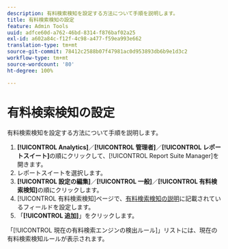 ```yaml
---
description: 有料検索検知を設定する方法について手順を説明します。
title: 有料検索検知の設定
feature: Admin Tools
uuid: adfce60d-a762-46bd-8314-f876baf02a25
exl-id: a602a84c-f12f-4c98-a477-f59ea993e662
translation-type: tm+mt
source-git-commit: 78412c2588b07f47981ac0d953893db6b9e1d3c2
workflow-type: tm+mt
source-wordcount: '80'
ht-degree: 100%

---
```


# 有料検索検知の設定

有料検索検知を設定する方法について手順を説明します。

1. **[!UICONTROL Analytics]**／**[!UICONTROL 管理者]**／**[!UICONTROL レポートスイート]**&#x200B;の順にクリックして、[!UICONTROL Report Suite Manager]を開きます。
1. レポートスイートを選択します。
1. **[!UICONTROL 設定の編集]**／**[!UICONTROL 一般]**／**[!UICONTROL 有料検索検知]**&#x200B;の順にクリックします。
1. [!UICONTROL 有料検索検知]ページで、[有料検索検知の説明](/help/admin/admin/paid-search-detection/paid-search-detection.md#section_0C2CFA0AF77B47098BE37CB024665D0D)に記載されているフィールドを設定します。
1. 「**[!UICONTROL 追加]**」をクリックします。

「[!UICONTROL 現在の有料検索エンジンの検出ルール]」リストには、現在の有料検索検知ルールが表示されます。
